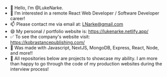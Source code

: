 - 👋 Hello, I’m @LukeNarke.
- 👀 I’m interested in a remote React Web Developer / Software Developer career!
- 📫 Please contact me via email at: LNarke@gmail.com 
- 😄 My personal / portfolio website is: https://lukenarke.netlify.app/ 
- ✅ To see the company's website visit: https://kobrastancepublishing.com/
- 🔼 Was made with Javascript, NextJS, MongoDB, Express, React, Node, and more!! 
- 🔻 All repositories below are projects to showcase my ability. I am more than happy to go through the code of my production websites during the interview process! 


<!---
LukeNarke/LukeNarke is a ✨ special ✨ repository because its `README.md` (this file) appears on your GitHub profile.
You can click the Preview link to take a look at your changes.
--->
